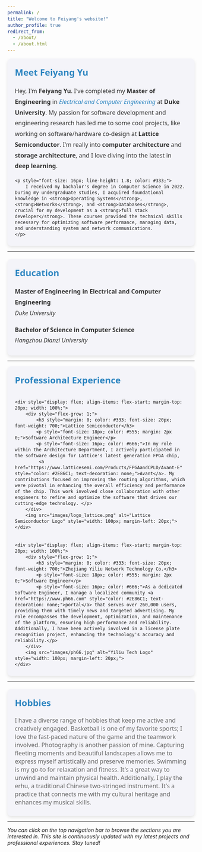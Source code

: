 ```yaml
---
permalink: /
title: "Welcome to Feiyang's website!"
author_profile: true
redirect_from: 
  - /about/
  - /about.html
---
```


<div style="font-family: 'Segoe UI', Tahoma, Geneva, Verdana, sans-serif; background-color: #f4f4f9; padding: 10px 20px; border-radius: 10px; box-shadow: 0 4px 8px rgba(0,0,0,0.1);">
    <h2 style="color: #2E86C1; font-size: 24px; font-weight: 600; margin-top: 10px;">Meet Feiyang Yu</h2>
    <p style="font-size: 16px; line-height: 1.8; color: #333;">
        Hey, I'm <strong style="color: #333; font-weight: 700;">Feiyang Yu</strong>. I've completed my <strong style="font-weight: 700;">Master of Engineering</strong> in <em style="color: #2E86C1;">Electrical and Computer Engineering</em> at <strong>Duke University</strong>. My passion for software development and engineering research has led me to some cool projects, like working on software/hardware co-design at <strong>Lattice Semiconductor</strong>. I'm really into <strong>computer architecture</strong> and <strong>storage architecture</strong>, and I love diving into the latest in <strong>deep learning</strong>.
    </p>

    <p style="font-size: 16px; line-height: 1.8; color: #333;">
        I received my bachalor's degree in Computer Science in 2022. During my undergraduate studies, I acquired foundational knowledge in <strong>Operating Systems</strong>, <strong>Networks</strong>, and <strong>Databases</strong>, crucial for my development as a <strong>full stack developer</strong>. These courses provided the technical skills necessary for optimizing software performance, managing data, and understanding system and network communications.
    </p>
</div>

<hr>

<div style="font-family: 'Segoe UI', Tahoma, Geneva, Verdana, sans-serif; background-color: #f4f4f9; padding: 10px 20px; border-radius: 10px; box-shadow: 0 4px 8px rgba(0,0,0,0.1); margin-top: 20px;">
    <h2 style="color: #2E86C1; font-size: 24px; font-weight: 600; margin-top: 10px;">Education</h2>
    <p style="font-size: 16px; line-height: 1.8; color: #333;">
        <strong>Master of Engineering in Electrical and Computer Engineering</strong><br>
        <em>Duke University</em>
    </p>
    <p style="font-size: 16px; line-height: 1.8; color: #333;">
        <strong>Bachelor of Science in Computer Science</strong><br>
        <em>Hangzhou Dianzi University</em>
    </p>
</div>

<hr>

<div style="font-family: 'Segoe UI', Tahoma, Geneva, Verdana, sans-serif; background-color: #f4f4f9; padding: 10px 20px; border-radius: 10px; box-shadow: 0 4px 8px rgba(0,0,0,0.1); display: flex; flex-direction: column; align-items: flex-start;">
    <h2 style="color: #2E86C1; font-size: 24px; font-weight: 600; margin-top: 10px;">Professional Experience</h2>

    <div style="display: flex; align-items: flex-start; margin-top: 20px; width: 100%;">
        <div style="flex-grow: 1;">
            <h3 style="margin: 0; color: #333; font-size: 20px; font-weight: 700;">Lattice Semiconductor</h3>
            <p style="font-size: 18px; color: #555; margin: 2px 0;">Software Architecture Engineer</p>
            <p style="font-size: 16px; color: #666;">In my role within the Architecture Department, I actively participated in the software design for Lattice's latest generation FPGA chip,
             <a href="https://www.latticesemi.com/Products/FPGAandCPLD/Avant-E" style="color: #2E86C1; text-decoration: none;">Avant</a>. My contributions focused on improving the routing algorithms, which were pivotal in enhancing the overall efficiency and performance of the chip. This work involved close collaboration with other engineers to refine and optimize the software that drives our cutting-edge technology. </p>
        </div>
        <img src="images/logo_lattice.png" alt="Lattice Semiconductor Logo" style="width: 100px; margin-left: 20px;">
    </div>


    <div style="display: flex; align-items: flex-start; margin-top: 20px; width: 100%;">
        <div style="flex-grow: 1;">
            <h3 style="margin: 0; color: #333; font-size: 20px; font-weight: 700;">Zhejiang Yiliu Network Technology Co.</h3>
            <p style="font-size: 18px; color: #555; margin: 2px 0;">Software Engineer</p>
            <p style="font-size: 16px; color: #666;">As a dedicated Software Engineer, I manage a localized community <a href="https://www.ph66.com" style="color: #2E86C1; text-decoration: none;">portal</a> that serves over 260,000 users, providing them with timely news and targeted advertising. My role encompasses the development, optimization, and maintenance of the platform, ensuring high performance and reliability. Additionally, I have been actively involved in a license plate recognition project, enhancing the technology's accuracy and reliability.</p>
        </div>
        <img src="images/ph66.jpg" alt="Yiliu Tech Logo" style="width: 100px; margin-left: 20px;">
    </div>
</div>

<hr>
<div style="font-family: 'Segoe UI', Tahoma, Geneva, Verdana, sans-serif; background-color: #f4f4f9; padding: 10px 20px; border-radius: 10px; box-shadow: 0 4px 8px rgba(0,0,0,0.1); margin-top: 20px;">
    <h2 style="color: #2E86C1; font-size: 24px; font-weight: 600; margin-top: 10px;">Hobbies</h2>
    <p style="font-size: 16px; color: #666;"> I have a diverse range of hobbies that keep me active and creatively engaged. Basketball is one of my favorite sports; I love the fast-paced nature of the game and the teamwork involved. Photography is another passion of mine. Capturing fleeting moments and beautiful landscapes allows me to express myself artistically and preserve memories. Swimming is my go-to for relaxation and fitness. It's a great way to unwind and maintain physical health. Additionally, I play the erhu, a traditional Chinese two-stringed instrument. It's a practice that connects me with my cultural heritage and enhances my musical skills.
    </p>
</div>
<hr>

*You can click on the top navigation bar to browse the sections you are interested in. This site is continuously updated with my latest projects and professional experiences. Stay tuned!*
